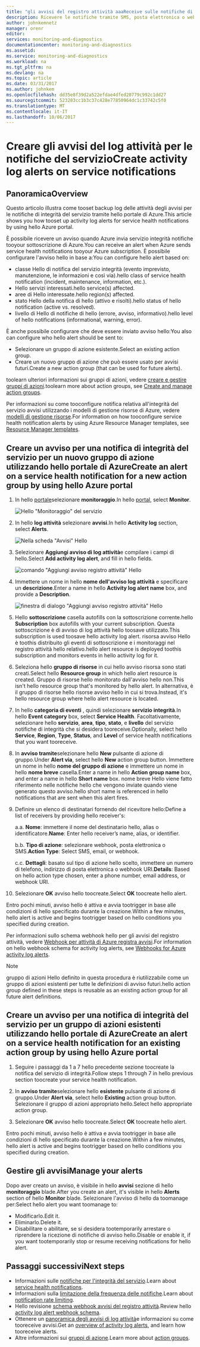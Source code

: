 ```yaml
---
title: "gli avvisi del registro attività aaaReceive sulle notifiche di servizio | Documenti Microsoft"
description: Ricevere le notifiche tramite SMS, posta elettronica o webhook nel servizio di Azure.
author: johnkemnetz
manager: orenr
editor: 
services: monitoring-and-diagnostics
documentationcenter: monitoring-and-diagnostics
ms.assetid: 
ms.service: monitoring-and-diagnostics
ms.workload: na
ms.tgt_pltfrm: na
ms.devlang: na
ms.topic: article
ms.date: 03/31/2017
ms.author: johnkem
ms.openlocfilehash: dd35e8f39d2a522efdae4dfed20779c992c1dd27
ms.sourcegitcommit: 523283cc1b3c37c428e77850964dc1c33742c5f0
ms.translationtype: MT
ms.contentlocale: it-IT
ms.lasthandoff: 10/06/2017
---
```

# <a name="create-activity-log-alerts-on-service-notifications"></a><span data-ttu-id="c0506-103">Creare gli avvisi del log attività per le notifiche del servizio</span><span class="sxs-lookup"><span data-stu-id="c0506-103">Create activity log alerts on service notifications</span></span>
## <a name="overview"></a><span data-ttu-id="c0506-104">Panoramica</span><span class="sxs-lookup"><span data-stu-id="c0506-104">Overview</span></span>
<span data-ttu-id="c0506-105">Questo articolo illustra come tooset backup log delle attività degli avvisi per le notifiche di integrità del servizio tramite hello portale di Azure.</span><span class="sxs-lookup"><span data-stu-id="c0506-105">This article shows you how tooset up activity log alerts for service health notifications by using hello Azure portal.</span></span>  

<span data-ttu-id="c0506-106">È possibile ricevere un avviso quando Azure invia servizio integrità notifiche tooyour sottoscrizione di Azure.</span><span class="sxs-lookup"><span data-stu-id="c0506-106">You can receive an alert when Azure sends service health notifications tooyour Azure subscription.</span></span> <span data-ttu-id="c0506-107">È possibile configurare l'avviso hello in base a:</span><span class="sxs-lookup"><span data-stu-id="c0506-107">You can configure hello alert based on:</span></span>

- <span data-ttu-id="c0506-108">classe Hello di notifica del servizio integrità (evento imprevisto, manutenzione, le informazioni e così via).</span><span class="sxs-lookup"><span data-stu-id="c0506-108">hello class of service health notification (incident, maintenance, information, etc.).</span></span>
- <span data-ttu-id="c0506-109">Hello servizi interessati.</span><span class="sxs-lookup"><span data-stu-id="c0506-109">hello service(s) affected.</span></span>
- <span data-ttu-id="c0506-110">aree di Hello interessate.</span><span class="sxs-lookup"><span data-stu-id="c0506-110">hello region(s) affected.</span></span>
- <span data-ttu-id="c0506-111">stato Hello della notifica di hello (attivo e risolti).</span><span class="sxs-lookup"><span data-stu-id="c0506-111">hello status of hello notification (active vs. resolved).</span></span>
- <span data-ttu-id="c0506-112">livello di Hello di notifiche di hello (errore, avviso, informativo).</span><span class="sxs-lookup"><span data-stu-id="c0506-112">hello level of hello notifications (informational, warning, error).</span></span>

<span data-ttu-id="c0506-113">È anche possibile configurare che deve essere inviato avviso hello:</span><span class="sxs-lookup"><span data-stu-id="c0506-113">You also can configure who hello alert should be sent to:</span></span>

- <span data-ttu-id="c0506-114">Selezionare un gruppo di azione esistente.</span><span class="sxs-lookup"><span data-stu-id="c0506-114">Select an existing action group.</span></span>
- <span data-ttu-id="c0506-115">Creare un nuovo gruppo di azione che può essere usato per avvisi futuri.</span><span class="sxs-lookup"><span data-stu-id="c0506-115">Create a new action group (that can be used for future alerts).</span></span>

<span data-ttu-id="c0506-116">toolearn ulteriori informazioni sui gruppi di azioni, vedere [creare e gestire gruppi di azioni](monitoring-action-groups.md).</span><span class="sxs-lookup"><span data-stu-id="c0506-116">toolearn more about action groups, see [Create and manage action groups](monitoring-action-groups.md).</span></span>

<span data-ttu-id="c0506-117">Per informazioni su come tooconfigure notifica relativa all'integrità del servizio avvisi utilizzando i modelli di gestione risorse di Azure, vedere [modelli di gestione risorse](monitoring-create-activity-log-alerts-with-resource-manager-template.md).</span><span class="sxs-lookup"><span data-stu-id="c0506-117">For information on how tooconfigure service health notification alerts by using Azure Resource Manager templates, see [Resource Manager templates](monitoring-create-activity-log-alerts-with-resource-manager-template.md).</span></span>

## <a name="create-an-alert-on-a-service-health-notification-for-a-new-action-group-by-using-hello-azure-portal"></a><span data-ttu-id="c0506-118">Creare un avviso per una notifica di integrità del servizio per un nuovo gruppo di azione utilizzando hello portale di Azure</span><span class="sxs-lookup"><span data-stu-id="c0506-118">Create an alert on a service health notification for a new action group by using hello Azure portal</span></span>
1. <span data-ttu-id="c0506-119">In hello [portale](https://portal.azure.com)selezionare **monitoraggio**.</span><span class="sxs-lookup"><span data-stu-id="c0506-119">In hello [portal](https://portal.azure.com), select **Monitor**.</span></span>

    ![Hello "Monitoraggio" del servizio](./media/monitoring-activity-log-alerts-on-service-notifications/home-monitor.png)

2. <span data-ttu-id="c0506-121">In hello **log attività** selezionare **avvisi**.</span><span class="sxs-lookup"><span data-stu-id="c0506-121">In hello **Activity log** section, select **Alerts**.</span></span>

    ![Nella scheda "Avvisi" Hello](./media/monitoring-activity-log-alerts-on-service-notifications/alerts-blades.png)

3. <span data-ttu-id="c0506-123">Selezionare **Aggiungi avviso di log attività**e compilare i campi di hello.</span><span class="sxs-lookup"><span data-stu-id="c0506-123">Select **Add activity log alert**, and fill in hello fields.</span></span>

    ![comando "Aggiungi avviso registro attività" Hello](./media/monitoring-activity-log-alerts-on-service-notifications/add-activity-log-alert.png)

4. <span data-ttu-id="c0506-125">Immettere un nome in hello **nome dell'avviso log attività** e specificare un **descrizione**.</span><span class="sxs-lookup"><span data-stu-id="c0506-125">Enter a name in hello **Activity log alert name** box, and provide a **Description**.</span></span>

    ![finestra di dialogo "Aggiungi avviso registro attività" Hello](./media/monitoring-activity-log-alerts-on-service-notifications/activity-log-alert-service-notification-new-action-group.png)

5. <span data-ttu-id="c0506-127">Hello **sottoscrizione** casella autofills con la sottoscrizione corrente.</span><span class="sxs-lookup"><span data-stu-id="c0506-127">hello **Subscription** box autofills with your current subscription.</span></span> <span data-ttu-id="c0506-128">Questa sottoscrizione è di avviso di log attività hello toosave utilizzato.</span><span class="sxs-lookup"><span data-stu-id="c0506-128">This subscription is used toosave hello activity log alert.</span></span> <span data-ttu-id="c0506-129">risorsa avviso Hello è toothis distribuito gli eventi di sottoscrizione e i monitoraggi nel registro attività hello relativo.</span><span class="sxs-lookup"><span data-stu-id="c0506-129">hello alert resource is deployed toothis subscription and monitors events in hello activity log for it.</span></span>

6. <span data-ttu-id="c0506-130">Seleziona hello **gruppo di risorse** in cui hello avviso risorsa sono stati creati.</span><span class="sxs-lookup"><span data-stu-id="c0506-130">Select hello **Resource group** in which hello alert resource is created.</span></span> <span data-ttu-id="c0506-131">Gruppo di risorse hello monitorato dall'avviso hello non.</span><span class="sxs-lookup"><span data-stu-id="c0506-131">This isn't hello resource group that's monitored by hello alert.</span></span> <span data-ttu-id="c0506-132">In alternativa, è il gruppo di risorse hello risorse avviso hello in cui si trova.</span><span class="sxs-lookup"><span data-stu-id="c0506-132">Instead, it's hello resource group where hello alert resource is located.</span></span>

7. <span data-ttu-id="c0506-133">In hello **categoria di eventi** , quindi selezionare **servizio integrità**.</span><span class="sxs-lookup"><span data-stu-id="c0506-133">In hello **Event category** box, select **Service Health**.</span></span> <span data-ttu-id="c0506-134">Facoltativamente, selezionare hello **servizio**, **area**, **tipo**, **stato**, e **livello** del servizio notifiche di integrità che si desidera tooreceive.</span><span class="sxs-lookup"><span data-stu-id="c0506-134">Optionally, select hello **Service**, **Region**, **Type**, **Status**, and **Level** of service health notifications that you want tooreceive.</span></span>

8. <span data-ttu-id="c0506-135">In **avviso tramite**selezionare hello **New** pulsante di azione di gruppo.</span><span class="sxs-lookup"><span data-stu-id="c0506-135">Under **Alert via**, select hello **New** action group button.</span></span> <span data-ttu-id="c0506-136">Immettere un nome in hello **nome del gruppo di azione** e immettere un nome in hello **nome breve** casella.</span><span class="sxs-lookup"><span data-stu-id="c0506-136">Enter a name in hello **Action group name** box, and enter a name in hello **Short name** box.</span></span> <span data-ttu-id="c0506-137">nome breve Hello viene fatto riferimento nelle notifiche hello che vengono inviate quando viene generato questo avviso.</span><span class="sxs-lookup"><span data-stu-id="c0506-137">hello short name is referenced in hello notifications that are sent when this alert fires.</span></span>

9. <span data-ttu-id="c0506-138">Definire un elenco di destinatari fornendo del ricevitore hello:</span><span class="sxs-lookup"><span data-stu-id="c0506-138">Define a list of receivers by providing hello receiver's:</span></span>

    <span data-ttu-id="c0506-139">a.</span><span class="sxs-lookup"><span data-stu-id="c0506-139">a.</span></span> <span data-ttu-id="c0506-140">**Nome**: immettere il nome del destinatario hello, alias o identificatore.</span><span class="sxs-lookup"><span data-stu-id="c0506-140">**Name**: Enter hello receiver’s name, alias, or identifier.</span></span>

    <span data-ttu-id="c0506-141">b.</span><span class="sxs-lookup"><span data-stu-id="c0506-141">b.</span></span> <span data-ttu-id="c0506-142">**Tipo di azione**: selezionare webhook, posta elettronica o SMS.</span><span class="sxs-lookup"><span data-stu-id="c0506-142">**Action Type**: Select SMS, email, or webhook.</span></span>

    <span data-ttu-id="c0506-143">c.</span><span class="sxs-lookup"><span data-stu-id="c0506-143">c.</span></span> <span data-ttu-id="c0506-144">**Dettagli**: basato sul tipo di azione hello scelto, immettere un numero di telefono, indirizzo di posta elettronica o webhook URI.</span><span class="sxs-lookup"><span data-stu-id="c0506-144">**Details**: Based on hello action type chosen, enter a phone number, email address, or webhook URI.</span></span>

10. <span data-ttu-id="c0506-145">Selezionare **OK** avviso hello toocreate.</span><span class="sxs-lookup"><span data-stu-id="c0506-145">Select **OK** toocreate hello alert.</span></span>

<span data-ttu-id="c0506-146">Entro pochi minuti, avviso hello è attiva e avvia tootrigger in base alle condizioni di hello specificato durante la creazione.</span><span class="sxs-lookup"><span data-stu-id="c0506-146">Within a few minutes, hello alert is active and begins tootrigger based on hello conditions you specified during creation.</span></span>

<span data-ttu-id="c0506-147">Per informazioni sullo schema webhook hello per gli avvisi del registro attività, vedere [Webhook per attività di Azure registra avvisi](monitoring-activity-log-alerts-webhook.md).</span><span class="sxs-lookup"><span data-stu-id="c0506-147">For information on hello webhook schema for activity log alerts, see [Webhooks for Azure activity log alerts](monitoring-activity-log-alerts-webhook.md).</span></span>

>[!NOTE]
><span data-ttu-id="c0506-148">gruppo di azioni Hello definito in questa procedura è riutilizzabile come un gruppo di azioni esistenti per tutte le definizioni di avviso futuri.</span><span class="sxs-lookup"><span data-stu-id="c0506-148">hello action group defined in these steps is reusable as an existing action group for all future alert definitions.</span></span>
>
>

## <a name="create-an-alert-on-a-service-health-notification-for-an-existing-action-group-by-using-hello-azure-portal"></a><span data-ttu-id="c0506-149">Creare un avviso per una notifica di integrità del servizio per un gruppo di azioni esistenti utilizzando hello portale di Azure</span><span class="sxs-lookup"><span data-stu-id="c0506-149">Create an alert on a service health notification for an existing action group by using hello Azure portal</span></span>

1. <span data-ttu-id="c0506-150">Seguire i passaggi da 1 a 7 hello precedente sezione toocreate la notifica del servizio di integrità.</span><span class="sxs-lookup"><span data-stu-id="c0506-150">Follow steps 1 through 7 in hello previous section toocreate your service health notification.</span></span> 

2. <span data-ttu-id="c0506-151">In **avviso tramite**selezionare hello **esistente** pulsante di azione di gruppo.</span><span class="sxs-lookup"><span data-stu-id="c0506-151">Under **Alert via**, select hello **Existing** action group button.</span></span> <span data-ttu-id="c0506-152">Selezionare il gruppo di azioni appropriato hello.</span><span class="sxs-lookup"><span data-stu-id="c0506-152">Select hello appropriate action group.</span></span>

3. <span data-ttu-id="c0506-153">Selezionare **OK** avviso hello toocreate.</span><span class="sxs-lookup"><span data-stu-id="c0506-153">Select **OK** toocreate hello alert.</span></span>

<span data-ttu-id="c0506-154">Entro pochi minuti, avviso hello è attiva e avvia tootrigger in base alle condizioni di hello specificato durante la creazione.</span><span class="sxs-lookup"><span data-stu-id="c0506-154">Within a few minutes, hello alert is active and begins tootrigger based on hello conditions you specified during creation.</span></span>

## <a name="manage-your-alerts"></a><span data-ttu-id="c0506-155">Gestire gli avvisi</span><span class="sxs-lookup"><span data-stu-id="c0506-155">Manage your alerts</span></span>

<span data-ttu-id="c0506-156">Dopo aver creato un avviso, è visibile in hello **avvisi** sezione di hello **monitoraggio** blade.</span><span class="sxs-lookup"><span data-stu-id="c0506-156">After you create an alert, it's visible in hello **Alerts** section of hello **Monitor** blade.</span></span> <span data-ttu-id="c0506-157">Selezionare l'avviso di hello da toomanage per:</span><span class="sxs-lookup"><span data-stu-id="c0506-157">Select hello alert you want toomanage to:</span></span>

* <span data-ttu-id="c0506-158">Modificarlo.</span><span class="sxs-lookup"><span data-stu-id="c0506-158">Edit it.</span></span>
* <span data-ttu-id="c0506-159">Eliminarlo.</span><span class="sxs-lookup"><span data-stu-id="c0506-159">Delete it.</span></span>
* <span data-ttu-id="c0506-160">Disabilitare o abilitare, se si desidera tootemporarily arrestare o riprendere la ricezione di notifiche di avviso hello.</span><span class="sxs-lookup"><span data-stu-id="c0506-160">Disable or enable it, if you want tootemporarily stop or resume receiving notifications for hello alert.</span></span>

## <a name="next-steps"></a><span data-ttu-id="c0506-161">Passaggi successivi</span><span class="sxs-lookup"><span data-stu-id="c0506-161">Next steps</span></span>
- <span data-ttu-id="c0506-162">Informazioni sulle [notifiche per l'integrità del servizio](monitoring-service-notifications.md).</span><span class="sxs-lookup"><span data-stu-id="c0506-162">Learn about [service health notifications](monitoring-service-notifications.md).</span></span>
- <span data-ttu-id="c0506-163">Informazioni sulla [limitazione della frequenza delle notifiche](monitoring-alerts-rate-limiting.md).</span><span class="sxs-lookup"><span data-stu-id="c0506-163">Learn about [notification rate limiting](monitoring-alerts-rate-limiting.md).</span></span>
- <span data-ttu-id="c0506-164">Hello revisione [schema webhook avvisi del registro attività](monitoring-activity-log-alerts-webhook.md).</span><span class="sxs-lookup"><span data-stu-id="c0506-164">Review hello [activity log alert webhook schema](monitoring-activity-log-alerts-webhook.md).</span></span>
- <span data-ttu-id="c0506-165">Ottenere un [panoramica degli avvisi di log attività](monitoring-overview-alerts.md)e informazioni su come tooreceive avvisi.</span><span class="sxs-lookup"><span data-stu-id="c0506-165">Get an [overview of activity log alerts](monitoring-overview-alerts.md), and learn how tooreceive alerts.</span></span> 
- <span data-ttu-id="c0506-166">Altre informazioni sui [gruppi di azione](monitoring-action-groups.md).</span><span class="sxs-lookup"><span data-stu-id="c0506-166">Learn more about [action groups](monitoring-action-groups.md).</span></span>
